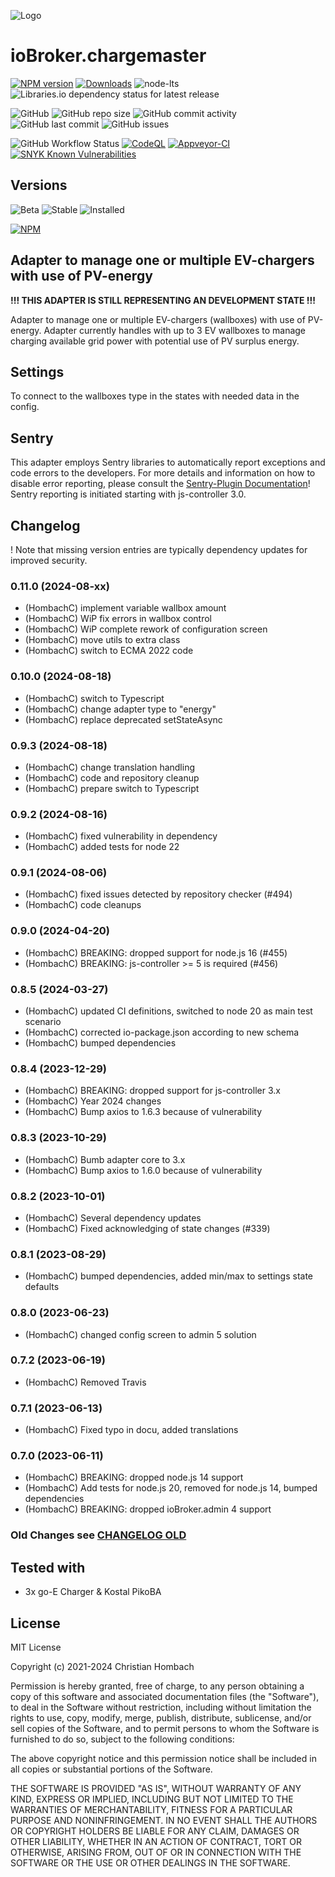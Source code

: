 ![Logo](admin/chargemaster.png)

# ioBroker.chargemaster

[![NPM version](https://img.shields.io/npm/v/iobroker.chargemaster?style=flat-square)](https://www.npmjs.com/package/iobroker.chargemaster)
[![Downloads](https://img.shields.io/npm/dm/iobroker.chargemaster?label=npm%20downloads&style=flat-square)](https://www.npmjs.com/package/iobroker.chargemaster)
![node-lts](https://img.shields.io/node/v-lts/iobroker.chargemaster?style=flat-square)
![Libraries.io dependency status for latest release](https://img.shields.io/librariesio/release/npm/iobroker.chargemaster?label=npm%20dependencies&style=flat-square)

![GitHub](https://img.shields.io/github/license/hombach/iobroker.chargemaster?style=flat-square)
![GitHub repo size](https://img.shields.io/github/repo-size/hombach/iobroker.chargemaster?logo=github&style=flat-square)
![GitHub commit activity](https://img.shields.io/github/commit-activity/m/hombach/iobroker.chargemaster?logo=github&style=flat-square)
![GitHub last commit](https://img.shields.io/github/last-commit/hombach/iobroker.chargemaster?logo=github&style=flat-square)
![GitHub issues](https://img.shields.io/github/issues/hombach/iobroker.chargemaster?logo=github&style=flat-square)

![GitHub Workflow Status](https://img.shields.io/github/actions/workflow/status/hombach/iobroker.chargemaster/test-and-release.yml?branch=main&logo=github&style=flat-square)
[![CodeQL](https://github.com/hombach/ioBroker.chargemaster/actions/workflows/codeql-analysis.yml/badge.svg)](https://github.com/hombach/ioBroker.chargemaster/actions/workflows/codeql-analysis.yml)
[![Appveyor-CI](https://ci.appveyor.com/api/projects/status/github/hombach/ioBroker.chargemaster?branch=master&svg=true)](https://ci.appveyor.com/project/hombach/iobroker-chargemaster)
[![SNYK Known Vulnerabilities](https://snyk.io/test/github/hombach/ioBroker.chargemaster/badge.svg)](https://snyk.io/test/github/hombach/ioBroker.chargemaster)

## Versions

![Beta](https://img.shields.io/npm/v/iobroker.chargemaster.svg?color=red&label=beta)
![Stable](https://iobroker.live/badges/chargemaster-stable.svg)
![Installed](https://iobroker.live/badges/chargemaster-installed.svg)

[![NPM](https://nodei.co/npm/iobroker.chargemaster.png?downloads=true)](https://nodei.co/npm/iobroker.chargemaster/)

## Adapter to manage one or multiple EV-chargers with use of PV-energy

**!!! THIS ADAPTER IS STILL REPRESENTING AN DEVELOPMENT STATE !!!**

Adapter to manage one or multiple EV-chargers (wallboxes) with use of PV-energy. Adapter currently handles with up to 3 EV wallboxes to manage charging available grid power  with potential use of PV surplus energy. 

## Settings

To connect to the wallboxes type in the states with needed data in the config.

## Sentry

This adapter employs Sentry libraries to automatically report exceptions and code errors to the developers. For more details and information on how to disable error reporting, please consult the [Sentry-Plugin Documentation](https://github.com/ioBroker/plugin-sentry#plugin-sentry)! Sentry reporting is initiated starting with js-controller 3.0.

## Changelog

! Note that missing version entries are typically dependency updates for improved security.

### 0.11.0 (2024-08-xx)

-   (HombachC) implement variable wallbox amount 
-   (HombachC) WiP fix errors in wallbox control
-   (HombachC) WiP complete rework of configuration screen
-   (HombachC) move utils to extra class
-   (HombachC) switch to ECMA 2022 code

### 0.10.0 (2024-08-18)

-   (HombachC) switch to Typescript
-   (HombachC) change adapter type to "energy"
-   (HombachC) replace deprecated setStateAsync

### 0.9.3 (2024-08-18)

-   (HombachC) change translation handling
-   (HombachC) code and repository cleanup
-   (HombachC) prepare switch to Typescript

### 0.9.2 (2024-08-16)

-   (HombachC) fixed vulnerability in dependency
-   (HombachC) added tests for node 22

### 0.9.1 (2024-08-06)

-   (HombachC) fixed issues detected by repository checker (#494)
-   (HombachC) code cleanups

### 0.9.0 (2024-04-20)

-   (HombachC) BREAKING: dropped support for node.js 16 (#455)
-   (HombachC) BREAKING: js-controller >= 5 is required (#456)

### 0.8.5 (2024-03-27)

-   (HombachC) updated CI definitions, switched to node 20 as main test scenario
-   (HombachC) corrected io-package.json according to new schema
-   (HombachC) bumped dependencies

### 0.8.4 (2023-12-29)

-   (HombachC) BREAKING: dropped support for js-controller 3.x
-   (HombachC) Year 2024 changes
-   (HombachC) Bump axios to 1.6.3 because of vulnerability

### 0.8.3 (2023-10-29)

-   (HombachC) Bumb adapter core to 3.x
-   (HombachC) Bump axios to 1.6.0 because of vulnerability

### 0.8.2 (2023-10-01)

-   (HombachC) Several dependency updates
-   (HombachC) Fixed acknowledging of state changes (#339)

### 0.8.1 (2023-08-29)

-   (HombachC) bumped dependencies, added min/max to settings state defaults

### 0.8.0 (2023-06-23)

-   (HombachC) changed config screen to admin 5 solution

### 0.7.2 (2023-06-19)

-   (HombachC) Removed Travis 

### 0.7.1 (2023-06-13)

-   (HombachC) Fixed typo in docu, added translations 

### 0.7.0 (2023-06-11)

-   (HombachC) BREAKING: dropped node.js 14 support
-   (HombachC) Add tests for node.js 20, removed for node.js 14, bumped dependencies
-   (HombachC) BREAKING: dropped ioBroker.admin 4 support

### Old Changes see [CHANGELOG OLD](CHANGELOG_OLD.md)

## Tested with
- 3x go-E Charger & Kostal PikoBA

## License
MIT License

Copyright (c) 2021-2024 Christian Hombach

Permission is hereby granted, free of charge, to any person obtaining a copy
of this software and associated documentation files (the "Software"), to deal
in the Software without restriction, including without limitation the rights
to use, copy, modify, merge, publish, distribute, sublicense, and/or sell
copies of the Software, and to permit persons to whom the Software is
furnished to do so, subject to the following conditions:

The above copyright notice and this permission notice shall be included in all
copies or substantial portions of the Software.

THE SOFTWARE IS PROVIDED "AS IS", WITHOUT WARRANTY OF ANY KIND, EXPRESS OR
IMPLIED, INCLUDING BUT NOT LIMITED TO THE WARRANTIES OF MERCHANTABILITY,
FITNESS FOR A PARTICULAR PURPOSE AND NONINFRINGEMENT. IN NO EVENT SHALL THE
AUTHORS OR COPYRIGHT HOLDERS BE LIABLE FOR ANY CLAIM, DAMAGES OR OTHER
LIABILITY, WHETHER IN AN ACTION OF CONTRACT, TORT OR OTHERWISE, ARISING FROM,
OUT OF OR IN CONNECTION WITH THE SOFTWARE OR THE USE OR OTHER DEALINGS IN THE
SOFTWARE.
